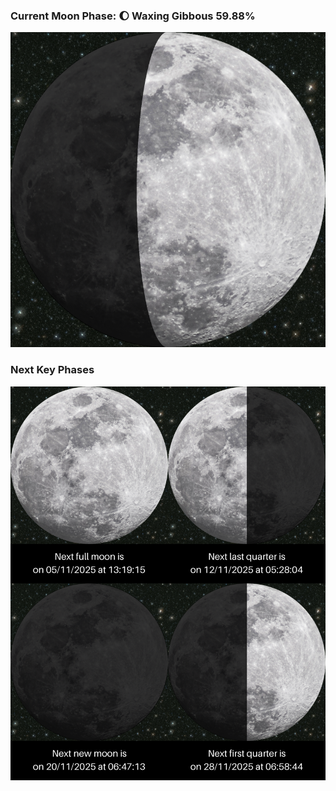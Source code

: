 ### Current Moon Phase: 🌔 Waxing Gibbous 59.88%
![Moon Phase](moonphase.png)
### Next Key Phases
![Gallery](gallery.png)